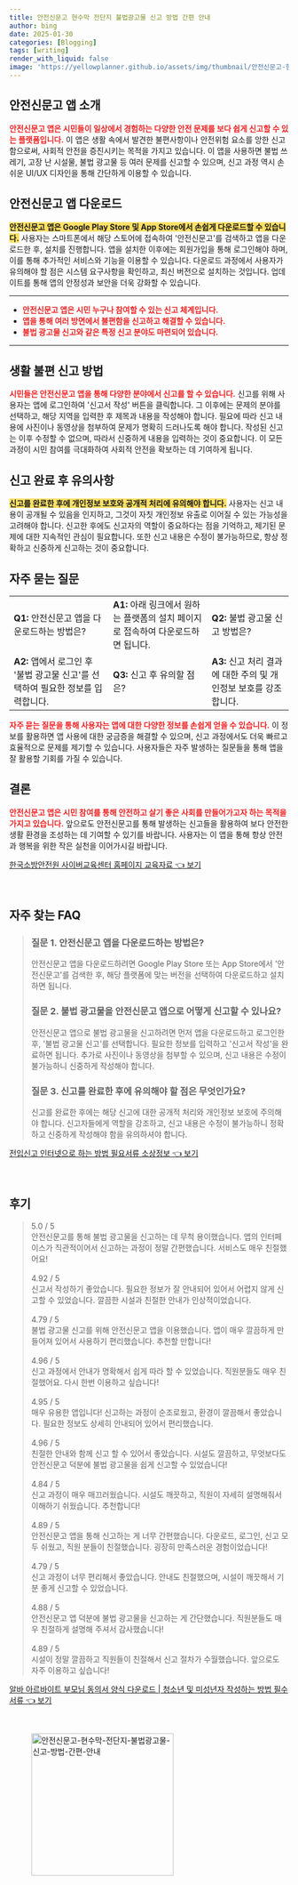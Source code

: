```yaml
---
title: 안전신문고 현수막 전단지 불법광고물 신고 방법 간편 안내
author: bing
date: 2025-01-30
categories: [Blogging]
tags: [writing]
render_with_liquid: false
image: 'https://yellowplanner.github.io/assets/img/thumbnail/안전신문고-현수막-전단지-불법광고물-신고-방법-간편-안내.webp'
---
```



<h2 id='안전신문고_앱_소개'>안전신문고 앱 소개</h2>

<p><b><span style="color: #ee2323;">안전신문고 앱은 시민들이 일상에서 경험하는 다양한 안전 문제를 보다 쉽게 신고할 수 있는 플랫폼입니다.</span></b> 이 앱은 생활 속에서 발견한 불편사항이나 안전위험 요소를 앙한 신고함으로써, 사회적 안전을 증진시키는 목적을 가지고 있습니다. 이 앱을 사용하면 불법 쓰레기, 고장 난 시설물, 불법 광고물 등 여러 문제를 신고할 수 있으며, 신고 과정 역시 손쉬운 UI/UX 디자인을 통해 간단하게 이용할 수 있습니다.</p>

<h2 id='안전신문고_앱_다운로드'>안전신문고 앱 다운로드</h2>

<p><b><span style="background-color: #ffe066;">안전신문고 앱은 Google Play Store 및 App Store에서 손쉽게 다운로드할 수 있습니다.</span></b> 사용자는 스마트폰에서 해당 스토어에 접속하여 '안전신문고'를 검색하고 앱을 다운로드한 후, 설치를 진행합니다. 앱을 설치한 이후에는 회원가입을 통해 로그인해야 하며, 이를 통해 추가적인 서비스와 기능을 이용할 수 있습니다. 다운로드 과정에서 사용자가 유의해야 할 점은 시스템 요구사항을 확인하고, 최신 버전으로 설치하는 것입니다. 업데이트를 통해 앱의 안정성과 보안을 더욱 강화할 수 있습니다.</p>

<hr />

<ul>
    <li><b><span style="color: #ee2323;">안전신문고 앱은 시민 누구나 참여할 수 있는 신고 체계입니다.</span></b></li>
    <li><b><span style="color: #ee2323;">앱을 통해 여러 방면에서 불편함을 신고하고 해결할 수 있습니다.</span></b></li>
    <li><b><span style="color: #ee2323;">불법 광고물 신고와 같은 특정 신고 분야도 마련되어 있습니다.</span></b></li>
</ul>

<hr />

<h2 id='생활_불편_신고_방법'>생활 불편 신고 방법</h2>

<p><b><span style="color: #ee2323;">시민들은 안전신문고 앱을 통해 다양한 분야에서 신고를 할 수 있습니다.</span></b> 신고를 위해 사용자는 앱에 로그인하여 '신고서 작성' 버튼을 클릭합니다. 그 이후에는 문제의 분야를 선택하고, 해당 지역을 입력한 후 제목과 내용을 작성해야 합니다. 필요에 따라 신고 내용에 사진이나 동영상을 첨부하여 문제가 명확히 드러나도록 해야 합니다. 작성된 신고는 이후 수정할 수 없으며, 따라서 신중하게 내용을 입력하는 것이 중요합니다. 이 모든 과정이 시민 참여를 극대화하여 사회적 안전을 확보하는 데 기여하게 됩니다.</p>

<h2 id='신고_완료_후_유의사항'>신고 완료 후 유의사항</h2>

<p><b><span style="background-color: #ffe066;">신고를 완료한 후에 개인정보 보호와 공개적 처리에 유의해야 합니다.</span></b> 사용자는 신고 내용이 공개될 수 있음을 인지하고, 그것이 자칫 개인정보 유출로 이어질 수 있는 가능성을 고려해야 합니다. 신고한 후에도 신고자의 역할이 중요하다는 점을 기억하고, 제기된 문제에 대한 지속적인 관심이 필요합니다. 또한 신고 내용은 수정이 불가능하므로, 항상 정확하고 신중하게 신고하는 것이 중요합니다.</p>

<h2 id='자주_묻는_질문'>자주 묻는 질문</h2>

<table>
    <tr>
        <td><b>Q1:</b> 안전신문고 앱을 다운로드하는 방법은?</td>
        <td><b>A1:</b> 아래 링크에서 원하는 플랫폼의 설치 페이지로 접속하여 다운로드하면 됩니다.</td>
        <td><b>Q2:</b> 불법 광고물 신고 방법은?</td>
    </tr>
    <tr>
        <td><b>A2:</b> 앱에서 로그인 후 '불법 광고물 신고'를 선택하여 필요한 정보를 입력합니다.</td>
        <td><b>Q3:</b> 신고 후 유의할 점은?</td>
        <td><b>A3:</b> 신고 처리 결과에 대한 주의 및 개인정보 보호를 강조합니다.</td>
    </tr>
</table>

<p><b><span style="color: #ee2323;">자주 묻는 질문을 통해 사용자는 앱에 대한 다양한 정보를 손쉽게 얻을 수 있습니다.</span></b> 이 정보를 활용하면 앱 사용에 대한 궁금증을 해결할 수 있으며, 신고 과정에서도 더욱 빠르고 효율적으로 문제를 제기할 수 있습니다. 사용자들은 자주 발생하는 질문들을 통해 앱을 잘 활용할 기회를 가질 수 있습니다.</p>

<h2 id='결론'>결론</h2>

<p><b><span style="color: #ee2323;">안전신문고 앱은 시민 참여를 통해 안전하고 살기 좋은 사회를 만들어가고자 하는 목적을 가지고 있습니다.</span></b> 앞으로도 안전신문고를 통해 발생하는 신고들을 활용하여 보다 안전한 생활 환경을 조성하는 데 기여할 수 있기를 바랍니다. 사용자는 이 앱을 통해 항상 안전과 행복을 위한 작은 실천을 이어가시길 바랍니다.</p>


<p><a class="click-button" title="한국소방안전원 사이버교육센터 홈페이지 교육자료" href="https://yellowplanner.github.io/posts/%ED%95%9C%EA%B5%AD%EC%86%8C%EB%B0%A9%EC%95%88%EC%A0%84%EC%9B%90-%EC%82%AC%EC%9D%B4%EB%B2%84%EA%B5%90%EC%9C%A1%EC%84%BC%ED%84%B0-%ED%99%88%ED%8E%98%EC%9D%B4%EC%A7%80-%EA%B5%90%EC%9C%A1%EC%9E%90%EB%A3%8C/" rel="dofollow">한국소방안전원 사이버교육센터 홈페이지 교육자료 👈 보기</a></p><br>
<h2 id='자주_찾는_FAQ'>자주 찾는 FAQ</h2>
<div itemscope="" itemtype="https://schema.org/FAQPage"> 
<blockquote> 
<div itemscope="" itemprop="mainEntity" itemtype="https://schema.org/Question"> 
<h3 itemprop="name">질문 1. 안전신문고 앱을 다운로드하는 방법은?</h3> 
<div itemscope="" itemprop="acceptedAnswer" itemtype="https://schema.org/Answer"> 
<span itemprop="text"> 
<p>안전신문고 앱을 다운로드하려면 Google Play Store 또는 App Store에서 '안전신문고'를 검색한 후, 해당 플랫폼에 맞는 버전을 선택하여 다운로드하고 설치하면 됩니다.</p> 
</span> 
</div> 
</div> 

<div itemscope="" itemprop="mainEntity" itemtype="https://schema.org/Question"> 
<h3 itemprop="name">질문 2. 불법 광고물을 안전신문고 앱으로 어떻게 신고할 수 있나요?</h3> 
<div itemscope="" itemprop="acceptedAnswer" itemtype="https://schema.org/Answer"> 
<span itemprop="text"> 
<p>안전신문고 앱으로 불법 광고물을 신고하려면 먼저 앱을 다운로드하고 로그인한 후, '불법 광고물 신고'를 선택합니다. 필요한 정보를 입력하고 '신고서 작성'을 완료하면 됩니다. 추가로 사진이나 동영상을 첨부할 수 있으며, 신고 내용은 수정이 불가능하니 신중하게 작성해야 합니다.</p> 
</span> 
</div> 
</div> 

<div itemscope="" itemprop="mainEntity" itemtype="https://schema.org/Question"> 
<h3 itemprop="name">질문 3. 신고를 완료한 후에 유의해야 할 점은 무엇인가요?</h3> 
<div itemscope="" itemprop="acceptedAnswer" itemtype="https://schema.org/Answer"> 
<span itemprop="text"> 
<p>신고를 완료한 후에는 해당 신고에 대한 공개적 처리와 개인정보 보호에 주의해야 합니다. 신고자들에게 역할을 강조하고, 신고 내용은 수정이 불가능하니 정확하고 신중하게 작성해야 함을 유의하셔야 합니다.</p> 
</span> 
</div> 
</div> 
</blockquote> 
</div>
<p><a class="click-button" title="전입신고 인터넷으로 하는 방법 필요서류 소상정보" href="https://yellowplanner.github.io/posts/%EC%A0%84%EC%9E%85%EC%8B%A0%EA%B3%A0-%EC%9D%B8%ED%84%B0%EB%84%B7%EC%9C%BC%EB%A1%9C-%ED%95%98%EB%8A%94-%EB%B0%A9%EB%B2%95-%ED%95%84%EC%9A%94%EC%84%9C%EB%A5%98-%EC%86%8C%EC%83%81%EC%A0%95%EB%B3%B4/" rel="dofollow">전입신고 인터넷으로 하는 방법 필요서류 소상정보 👈 보기</a></p><br>
<h2 id='후기'>후기</h2>
<div itemscope itemtype="https://schema.org/Product">
  <blockquote>
  <div itemprop="review" itemscope itemtype="https://schema.org/Review">
      <div itemprop="reviewRating" itemscope itemtype="https://schema.org/Rating"> <span itemprop="ratingValue">5.0</span> / <span itemprop="bestRating">5</span> </div>
      <span itemprop="reviewBody">안전신문고를 통해 불법 광고물을 신고하는 데 무척 용이했습니다. 앱의 인터페이스가 직관적이어서 신고하는 과정이 정말 간편했습니다. 서비스도 매우 친절했어요!</span>
  </div>
  <br>
  <div itemprop="review" itemscope itemtype="https://schema.org/Review">
      <div itemprop="reviewRating" itemscope itemtype="https://schema.org/Rating"> <span itemprop="ratingValue">4.92</span> / <span itemprop="bestRating">5</span> </div>
      <span itemprop="reviewBody">신고서 작성하기 좋았습니다. 필요한 정보가 잘 안내되어 있어서 어렵지 않게 신고할 수 있었습니다. 깔끔한 시설과 친절한 안내가 인상적이었습니다.</span>
  </div>
  <br>
  <div itemprop="review" itemscope itemtype="https://schema.org/Review">
      <div itemprop="reviewRating" itemscope itemtype="https://schema.org/Rating"> <span itemprop="ratingValue">4.79</span> / <span itemprop="bestRating">5</span> </div>
      <span itemprop="reviewBody">불법 광고물 신고를 위해 안전신문고 앱을 이용했습니다. 앱이 매우 깔끔하게 만들어져 있어서 사용하기 편리했습니다. 추천할 만합니다!</span>
  </div>
  <br>
  <div itemprop="review" itemscope itemtype="https://schema.org/Review">
      <div itemprop="reviewRating" itemscope itemtype="https://schema.org/Rating"> <span itemprop="ratingValue">4.96</span> / <span itemprop="bestRating">5</span> </div>
      <span itemprop="reviewBody">신고 과정에서 안내가 명확해서 쉽게 따라 할 수 있었습니다. 직원분들도 매우 친절했어요. 다시 한번 이용하고 싶습니다!</span>
  </div>
  <br>
  <div itemprop="review" itemscope itemtype="https://schema.org/Review">
      <div itemprop="reviewRating" itemscope itemtype="https://schema.org/Rating"> <span itemprop="ratingValue">4.95</span> / <span itemprop="bestRating">5</span> </div>
      <span itemprop="reviewBody">매우 유용한 앱입니다! 신고하는 과정이 순조로웠고, 환경이 깔끔해서 좋았습니다. 필요한 정보도 상세히 안내되어 있어서 편리했습니다.</span>
  </div>
  <br>
  <div itemprop="review" itemscope itemtype="https://schema.org/Review">
      <div itemprop="reviewRating" itemscope itemtype="https://schema.org/Rating"> <span itemprop="ratingValue">4.96</span> / <span itemprop="bestRating">5</span> </div>
      <span itemprop="reviewBody">친절한 안내와 함께 신고 할 수 있어서 좋았습니다. 시설도 깔끔하고, 무엇보다도 안전신문고 덕분에 불법 광고물을 쉽게 신고할 수 있었습니다!</span>
  </div>
  <br>
  <div itemprop="review" itemscope itemtype="https://schema.org/Review">
      <div itemprop="reviewRating" itemscope itemtype="https://schema.org/Rating"> <span itemprop="ratingValue">4.84</span> / <span itemprop="bestRating">5</span> </div>
      <span itemprop="reviewBody">신고 과정이 매우 매끄러웠습니다. 시설도 깨끗하고, 직원이 자세히 설명해줘서 이해하기 쉬웠습니다. 추천합니다!</span>
  </div>
  <br>
  <div itemprop="review" itemscope itemtype="https://schema.org/Review">
      <div itemprop="reviewRating" itemscope itemtype="https://schema.org/Rating"> <span itemprop="ratingValue">4.89</span> / <span itemprop="bestRating">5</span> </div>
      <span itemprop="reviewBody">안전신문고 앱을 통해 신고하는 게 너무 간편했습니다. 다운로드, 로그인, 신고 모두 쉬웠고, 직원 분들이 친절했습니다. 굉장히 만족스러운 경험이었습니다!</span>
  </div>
  <br>
  <div itemprop="review" itemscope itemtype="https://schema.org/Review">
      <div itemprop="reviewRating" itemscope itemtype="https://schema.org/Rating"> <span itemprop="ratingValue">4.79</span> / <span itemprop="bestRating">5</span> </div>
      <span itemprop="reviewBody">신고 과정이 너무 편리해서 좋았습니다. 안내도 친절했으며, 시설이 깨끗해서 기분 좋게 신고할 수 있었습니다.</span>
  </div>
  <br>
  <div itemprop="review" itemscope itemtype="https://schema.org/Review">
      <div itemprop="reviewRating" itemscope itemtype="https://schema.org/Rating"> <span itemprop="ratingValue">4.88</span> / <span itemprop="bestRating">5</span> </div>
      <span itemprop="reviewBody">안전신문고 앱 덕분에 불법 광고물을 신고하는 게 간단했습니다. 직원분들도 매우 친절하게 설명해 주셔서 감사했습니다!</span>
  </div>
  <br>
  <div itemprop="review" itemscope itemtype="https://schema.org/Review">
      <div itemprop="reviewRating" itemscope itemtype="https://schema.org/Rating"> <span itemprop="ratingValue">4.89</span> / <span itemprop="bestRating">5</span> </div>
      <span itemprop="reviewBody">시설이 정말 깔끔하고 직원들이 친절해서 신고 절차가 수월했습니다. 앞으로도 자주 이용하고 싶습니다!</span>
  </div>
  </blockquote>
</div>
<p><a class="click-button" title="알바 아르바이트 부모님 동의서 양식 다운로드 | 청소년 및 미성년자 작성하는 방법 필수서류" href="https://yellowplanner.github.io/posts/%EC%95%8C%EB%B0%94-%EC%95%84%EB%A5%B4%EB%B0%94%EC%9D%B4%ED%8A%B8-%EB%B6%80%EB%AA%A8%EB%8B%98-%EB%8F%99%EC%9D%98%EC%84%9C-%EC%96%91%EC%8B%9D-%EB%8B%A4%EC%9A%B4%EB%A1%9C%EB%93%9C-%EC%B2%AD%EC%86%8C%EB%85%84-%EB%B0%8F-%EB%AF%B8%EC%84%B1%EB%85%84%EC%9E%90-%EC%9E%91%EC%84%B1%ED%95%98%EB%8A%94-%EB%B0%A9%EB%B2%95-%ED%95%84%EC%88%98%EC%84%9C%EB%A5%98/" rel="dofollow">알바 아르바이트 부모님 동의서 양식 다운로드 | 청소년 및 미성년자 작성하는 방법 필수서류 👈 보기</a></p><br>
<figure class="image"><img src="https://yellowplanner.github.io/assets/img/thumbnail/안전신문고-현수막-전단지-불법광고물-신고-방법-간편-안내.webp" alt="안전신문고-현수막-전단지-불법광고물-신고-방법-간편-안내" width="256" height="256"></figure>